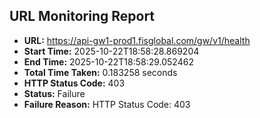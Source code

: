 ## URL Monitoring Report

- **URL:** https://api-gw1-prod1.fisglobal.com/gw/v1/health
- **Start Time:** 2025-10-22T18:58:28.869204
- **End Time:** 2025-10-22T18:58:29.052462
- **Total Time Taken:** 0.183258 seconds
- **HTTP Status Code:** 403
- **Status:** Failure
- **Failure Reason:** HTTP Status Code: 403
